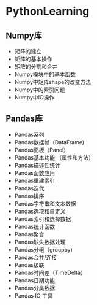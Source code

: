 # PythonLearning

## Numpy库
- 矩阵的建立
- 矩阵的基本操作
- 矩阵的分割和合并
- Numpy模块中的基本函数
- Numpy中矩阵shape的改变方法
- Numpy中的索引问题
- Numpy中IO操作


## Pandas库
- Pandas系列
- Pandas数据帧（DataFrame)
- Pandas面板（Panel）
- Pandas基本功能 （属性和方法）
- Pandas描述性统计
- Pandas函数应用
- Pandas重建索引
- Pandas迭代
- Pandas排序
- Pandas字符串和文本数据
- Pandas选项和自定义
- Pandas索引和选择数据
- Pandas统计函数
- Pandas聚合
- Pandas缺失数据处理
- Pandas分组（groupby)
- Pandas合并/连接
- Pandas级联
- Pandas时间差（TimeDelta）
- Pandas日期功能
- Pandas分类数据
- Pandas IO 工具
